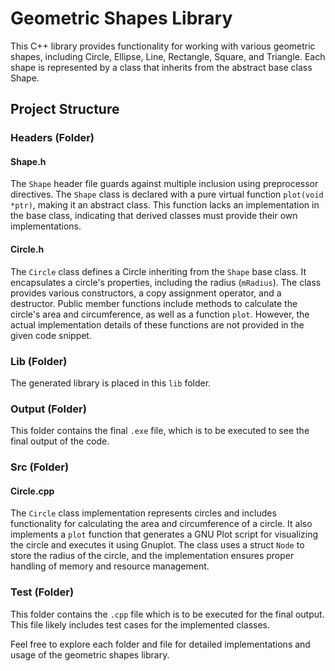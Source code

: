 <!DOCTYPE html>
<html lang="en">

<head>
  <meta charset="UTF-8">
  <meta name="viewport" content="width=device-width, initial-scale=1.0">
  <title>Geometric Shapes Library</title>
</head>

<body>

  <h1>Geometric Shapes Library</h1>

  <p>This C++ library provides functionality for working with various geometric shapes, including Circle, Ellipse, Line, Rectangle, Square, and Triangle. Each shape is represented by a class that inherits from the abstract base class Shape.</p>

  <h2>Project Structure</h2>

  <h3>Headers (Folder)</h3>

  <h4>Shape.h</h4>
  <p>The <code>Shape</code> header file guards against multiple inclusion using preprocessor directives. The <code>Shape</code> class is declared with a pure virtual function <code>plot(void *ptr)</code>, making it an abstract class. This function lacks an implementation in the base class, indicating that derived classes must provide their own implementations.</p>

  <h4>Circle.h</h4>
  <p>The <code>Circle</code> class defines a Circle inheriting from the <code>Shape</code> base class. It encapsulates a circle's properties, including the radius (<code>mRadius</code>). The class provides various constructors, a copy assignment operator, and a destructor. Public member functions include methods to calculate the circle's area and circumference, as well as a function <code>plot</code>. However, the actual implementation details of these functions are not provided in the given code snippet.</p>

  <!-- Include similar HTML structure for other sections -->

  <h3>Lib (Folder)</h3>
  <p>The generated library is placed in this <code>lib</code> folder.</p>

  <h3>Output (Folder)</h3>
  <p>This folder contains the final <code>.exe</code> file, which is to be executed to see the final output of the code.</p>

  <h3>Src (Folder)</h3>

  <h4>Circle.cpp</h4>
  <p>The <code>Circle</code> class implementation represents circles and includes functionality for calculating the area and circumference of a circle. It also implements a <code>plot</code> function that generates a GNU Plot script for visualizing the circle and executes it using Gnuplot. The class uses a struct <code>Node</code> to store the radius of the circle, and the implementation ensures proper handling of memory and resource management.</p>

  <!-- Include similar HTML structure for other sections -->

  <h3>Test (Folder)</h3>
  <p>This folder contains the <code>.cpp</code> file which is to be executed for the final output. This file likely includes test cases for the implemented classes.</p>

  <p>Feel free to explore each folder and file for detailed implementations and usage of the geometric shapes library.</p>

</body>

</html>
